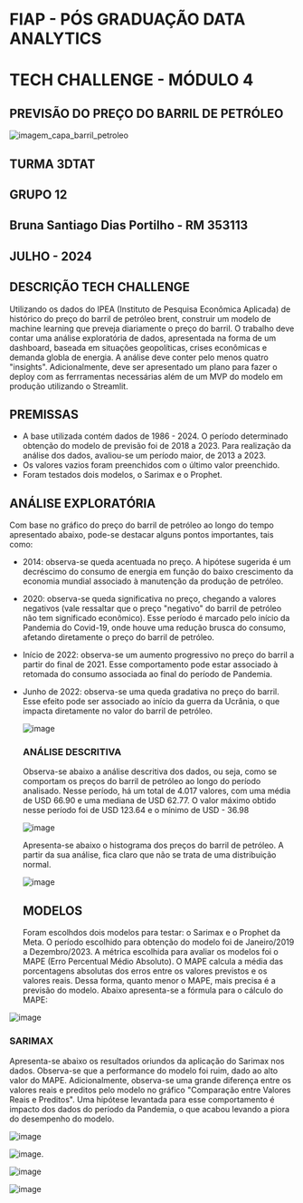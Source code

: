 # FIAP - PÓS GRADUAÇÃO DATA ANALYTICS
# TECH CHALLENGE - MÓDULO 4
## PREVISÃO DO PREÇO DO BARRIL DE PETRÓLEO

![imagem_capa_barril_petroleo](https://github.com/Bruna-Portilho/TC_4---FIAP/assets/85244180/6ef8422a-b57c-4b9a-a65e-9253628cc918)

## TURMA 3DTAT

## GRUPO 12 
## Bruna Santiago Dias Portilho - RM 353113

## JULHO - 2024



## DESCRIÇÃO TECH CHALLENGE

Utilizando os dados do IPEA (Instituto de Pesquisa Econômica Aplicada) de histórico do preço do barril de petróleo brent, construir um modelo de machine learning que preveja diariamente o preço do barril.
O trabalho deve contar uma análise exploratória de dados, apresentada na forma de um dashboard, baseada em situações geopolíticas, crises econômicas e demanda globla de energia.
A análise deve conter pelo menos quatro "insights".
Adicionalmente, deve ser apresentado um plano para fazer o deploy com as ferrramentas necessárias além de um MVP do modelo em produção utilizando o Streamlit.


## PREMISSAS

- A base utilizada contém dados de 1986 - 2024. O período determinado obtenção do modelo de previsão foi de 2018 a 2023. Para realização da análise dos dados, avaliou-se um período maior, de 2013 a 2023.
- Os valores vazios foram preenchidos com o último valor preenchido.
- Foram testados dois modelos, o Sarimax e o Prophet.


## ANÁLISE EXPLORATÓRIA


Com base no gráfico do preço do barril de petróleo ao longo do tempo apresentado abaixo, pode-se destacar alguns pontos importantes, tais como:

- 2014: observa-se queda acentuada no preço. A hipótese sugerida é um decréscimo do consumo de energia em função do baixo crescimento da economia mundial associado à manutenção da produção de petróleo.
- 2020: observa-se queda significativa no preço, chegando a valores negativos (vale ressaltar que o preço "negativo" do barril de petróleo não tem significado econômico). Esse período é marcado pelo início da Pandemia do Covid-19, onde houve uma redução brusca do consumo, afetando diretamente o preço do barril de petróleo.
- Início de 2022: observa-se um aumento progressivo no preço do barril a partir do final de 2021. Esse comportamento pode estar associado à retomada do consumo associada ao final do período de Pandemia.
- Junho de 2022: observa-se uma queda gradativa no preço do barril. Esse efeito pode ser associado ao início da guerra da Ucrânia, o que impacta diretamente no valor do barril de petróleo.

  ![image](https://github.com/Bruna-Portilho/TC_4-FIAP/assets/85244180/8873bd6f-490e-4eb8-bc2c-871e07a9f434)


  ### ANÁLISE DESCRITIVA

  Observa-se abaixo a análise descritiva dos dados, ou seja, como se comportam os preços do barril de petróleo ao longo do período analisado.
  Nesse período, há um total de 4.017 valores, com uma média de USD 66.90 e uma mediana de USD 62.77. O valor máximo obtido nesse período foi de USD 123.64 e o mínimo de USD - 36.98

  ![image](https://github.com/Bruna-Portilho/TC_4-FIAP/assets/85244180/bed0263c-f86a-45db-9653-6596976c65b7)

  Apresenta-se abaixo o histograma dos preços do barril de petróleo. A partir da sua análise, fica claro que não se trata de uma distribuição normal.

  ![image](https://github.com/Bruna-Portilho/TC_4-FIAP/assets/85244180/bfe67fab-9fe1-4cb7-86a6-d1028b743801)

  ## MODELOS

  Foram escolhdos dois modelos para testar: o Sarimax e o Prophet da Meta.
  O período escolhido para obtenção do modelo foi de Janeiro/2019 a Dezembro/2023.
  A métrica escolhida para avaliar os modelos foi o MAPE (Erro Percentual Médio Absoluto). O MAPE calcula a média das porcentagens absolutas dos erros entre os valores previstos e os valores reais. Dessa forma, 
  quanto menor o MAPE, mais precisa é a previsão do modelo.
  Abaixo apresenta-se a fórmula para o cálculo do MAPE:

 ![image](https://github.com/user-attachments/assets/ca643af3-543f-48f4-a2c8-fd2287e17155)


 ### SARIMAX

 Apresenta-se abaixo os resultados oriundos da aplicação do Sarimax nos dados.
 Observa-se que a performance do modelo foi ruim, dado ao alto valor do MAPE. Adicionalmente, observa-se uma grande diferença entre os valores reais e preditos pelo modelo no gráfico "Comparação entre Valores 
 Reais e Preditos".
 Uma hipótese levantada para esse comportamento é impacto dos dados do período da Pandemia, o que acabou levando a piora do desempenho do modelo.

![image](https://github.com/user-attachments/assets/ab8e89df-215f-4132-9678-a363818c9fe3)

![image](https://github.com/user-attachments/assets/0c55b8f4-a4e1-49f4-b5b2-c96869173077).

![image](https://github.com/user-attachments/assets/bf628660-3b19-42f0-8453-f13a23a50788)

![image](https://github.com/user-attachments/assets/4b7ee4a3-786c-4d7d-a7e4-cf92eb0f5fa2)










  

